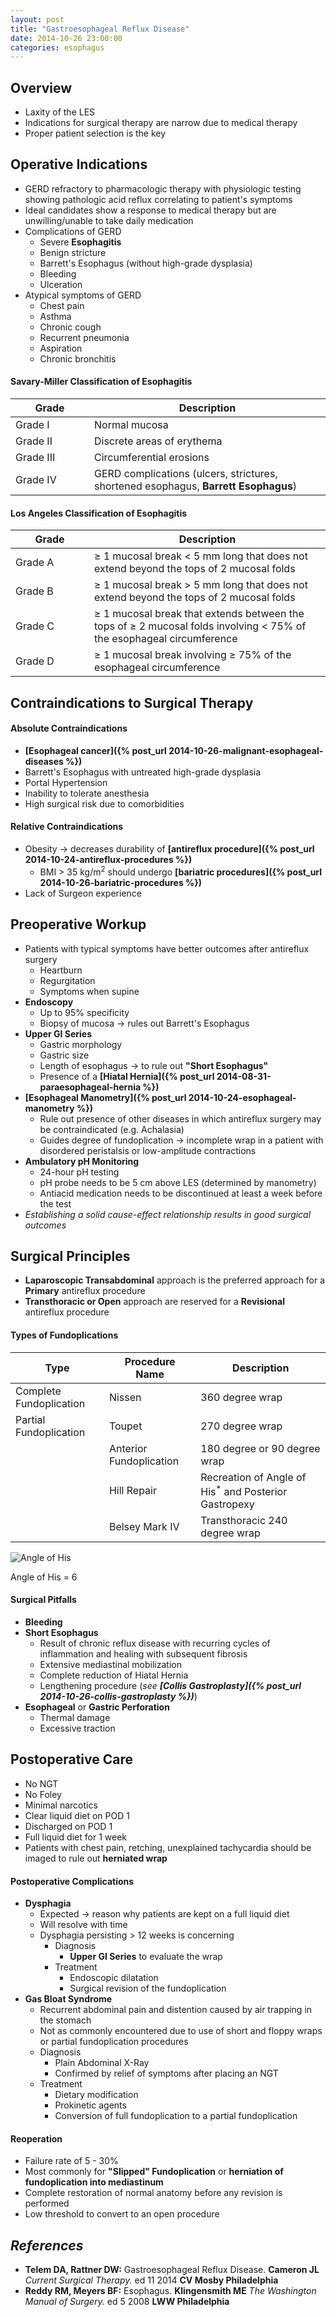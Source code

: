 ```yaml
---
layout: post
title: "Gastroesophageal Reflux Disease"
date: 2014-10-26 23:00:00
categories: esophagus
---
```


## Overview
* Laxity of the LES
* Indications for surgical therapy are narrow due to medical therapy
* Proper patient selection is the key

## Operative Indications

* GERD refractory to pharmacologic therapy with physiologic testing showing pathologic acid reflux correlating to patient's symptoms
* Ideal candidates show a response to medical therapy but are unwilling/unable to take daily medication
* Complications of GERD
  * Severe **Esophagitis**
  * Benign stricture
  * Barrett's Esophagus (without high-grade dysplasia)
  * Bleeding
  * Ulceration
* Atypical symptoms of GERD
  * Chest pain
  * Asthma
  * Chronic cough
  * Recurrent pneumonia
  * Aspiration
  * Chronic bronchitis

#### Savary-Miller Classification of Esophagitis

<table>
  <thead>
    <th style="width:25%">Grade</th>
    <th style="width:75%">Description</th>
  </thead>
  <tr>
    <td>Grade I</td>
    <td>Normal mucosa</td>
  </tr>
  <tr>
    <td>Grade II</td>
    <td>Discrete areas of erythema</td>
  </tr>
  <tr>
    <td>Grade III</td>
    <td>Circumferential erosions</td>
  </tr>
  <tr>
    <td>Grade IV</td>
    <td>GERD complications (ulcers, strictures, shortened esophagus, <b>Barrett Esophagus</b>)</td>
  </tr>
</table>

#### Los Angeles Classification of Esophagitis

<table>
  <thead>
    <th style="width:25%">Grade</th>
    <th style="width:75%">Description</th>
  </thead>
  <tr>
    <td>Grade A</td>
    <td>&ge; 1 mucosal break &lt; 5 mm long that does not extend beyond the tops of 2 mucosal folds</td>
  </tr>
  <tr>
    <td>Grade B</td>
    <td>&ge; 1 mucosal break &gt; 5 mm long that does not extend beyond the tops of 2 mucosal folds</td>
  </tr>
  <tr>
    <td>Grade C</td>
    <td>&ge; 1 mucosal break that extends between the tops of &ge; 2 mucosal folds involving &lt; 75% of the esophageal circumference</td>
  </tr>
  <tr>
    <td>Grade D</td>
    <td>&ge; 1 mucosal break involving &ge; 75% of the esophageal circumference</td>
  </tr>
</table>

## Contraindications to Surgical Therapy

#### Absolute Contraindications

* **[Esophageal cancer]({% post_url 2014-10-26-malignant-esophageal-diseases %})**
* Barrett's Esophagus with untreated high-grade dysplasia
* Portal Hypertension
* Inability to tolerate anesthesia
* High surgical risk due to comorbidities

#### Relative Contraindications

* Obesity &#8594; decreases durability of **[antireflux procedure]({% post_url 2014-10-24-antireflux-procedures %})**
  * BMI &gt; 35 kg/m<sup>2</sup> should undergo **[bariatric procedures]({% post_url 2014-10-26-bariatric-procedures %})**
* Lack of Surgeon experience

## Preoperative Workup

* Patients with typical symptoms have better outcomes after antireflux surgery
  * Heartburn
  * Regurgitation
  * Symptoms when supine
* **Endoscopy**
  * Up to 95% specificity
  * Biopsy of mucosa &#8594; rules out Barrett's Esophagus
* **Upper GI Series**
  * Gastric morphology
  * Gastric size
  * Length of esophagus &#8594; to rule out **\"Short Esophagus\"**
  * Presence of a **[Hiatal Hernia]({% post_url 2014-08-31-paraesophageal-hernia %})**
* **[Esophageal Manometry]({% post_url 2014-10-24-esophageal-manometry %})**
  * Rule out presence of other diseases in which antireflux surgery may be contraindicated (e.g. Achalasia)
  * Guides degree of fundoplication &#8594; incomplete wrap in a patient with disordered peristalsis or low-amplitude contractions
* **Ambulatory pH Monitoring**
  * 24-hour pH testing
  * pH probe needs to be 5 cm above LES (determined by manometry)
  * Antiacid medication needs to be discontinued at least a week before the test
* *Establishing a solid cause-effect relationship results in good surgical outcomes*

## Surgical Principles

* **Laparoscopic Transabdominal** approach is the preferred approach for a **Primary** antireflux procedure
* **Transthoracic or Open** approach are reserved for a **Revisional** antireflux procedure

#### Types of Fundoplications

| Type | Procedure Name | Description |
|------|----------------|-------------|
| Complete Fundoplication | Nissen         | 360 degree wrap |
| Partial Fundoplication  | Toupet         | 270 degree wrap |
|                         | Anterior Fundoplication | 180 degree or 90 degree wrap |
|                         | Hill Repair    | Recreation of Angle of His<sup>\*</sup> and Posterior Gastropexy |
|                         | Belsey Mark IV | Transthoracic 240 degree wrap |

![Angle of His](/assets/2014-10-26-gastroesophageal-reflux-disease/angle_of_his.jpg)

Angle of His = 6

#### Surgical Pitfalls

* **Bleeding**
* **Short Esophagus**
  * Result of chronic reflux disease with recurring cycles of inflammation and healing with subsequent fibrosis
  * Extensive mediastinal mobilization
  * Complete reduction of Hiatal Hernia
  * Lengthening procedure (*see **[Collis Gastroplasty]({% post_url 2014-10-26-collis-gastroplasty %})***)
* **Esophageal** or **Gastric Perforation**
  * Thermal damage
  * Excessive traction
  
## Postoperative Care

* No NGT
* No Foley
* Minimal narcotics
* Clear liquid diet on POD 1
* Discharged on POD 1
* Full liquid diet for 1 week
* Patients with chest pain, retching, unexplained tachycardia should be imaged to rule out **herniated wrap**

#### Postoperative Complications

* **Dysphagia**
  * Expected &#8594; reason why patients are kept on a full liquid diet
  * Will resolve with time
  * Dysphagia persisting &gt; 12 weeks is concerning
    * Diagnosis
      * **Upper GI Series** to evaluate the wrap
    * Treatment
      * Endoscopic dilatation
      * Surgical revision of the fundoplication
* **Gas Bloat Syndrome**
  * Recurrent abdominal pain and distention caused by air trapping in the stomach
  * Not as commonly encountered due to use of short and floppy wraps or partial fundoplication procedures
  * Diagnosis
    * Plain Abdominal X-Ray
    * Confirmed by relief of symptoms after placing an NGT
  * Treatment
    * Dietary modification
    * Prokinetic agents
    * Conversion of full fundoplication to a partial fundoplication

#### Reoperation

* Failure rate of 5 - 30%
* Most commonly for **\"Slipped\" Fundoplication** or **herniation of fundoplication into mediastinum**
* Complete restoration of normal anatomy before any revision is performed
* Low threshold to convert to an open procedure
  
## *References*
* **Telem DA, Rattner DW:** Gastroesophageal Reflux Disease. **Cameron JL** *Current Surgical Therapy.* ed 11 2014 **CV Mosby Philadelphia**
* **Reddy RM, Meyers BF:** Esophagus. **Klingensmith ME** *The Washington Manual of Surgery.* ed 5 2008 **LWW Philadelphia**